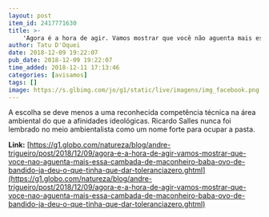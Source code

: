 ```yaml
---
layout: post
item_id: 2417771630
title: >-
    'Agora é a hora de agir. Vamos mostrar que você não aguenta mais essa cambada de maconheiro baba-ovo de bandido. Já deu o que tinha que dar. #tolerânciazero'
author: Tatu D'Oquei
date: 2018-12-09 19:22:07
pub_date: 2018-12-09 19:22:07
time_added: 2018-12-11 17:13:46
categories: [avisamos]
tags: []
image: https://s.glbimg.com/jo/g1/static/live/imagens/img_facebook.png
---
```


A escolha se deve menos a uma reconhecida competência técnica na área ambiental do que a afinidades ideológicas. Ricardo Salles nunca foi lembrado no meio ambientalista como um nome forte para ocupar a pasta.

**Link:** [https://g1.globo.com/natureza/blog/andre-trigueiro/post/2018/12/09/agora-e-a-hora-de-agir-vamos-mostrar-que-voce-nao-aguenta-mais-essa-cambada-de-maconheiro-baba-ovo-de-bandido-ja-deu-o-que-tinha-que-dar-toleranciazero.ghtml](https://g1.globo.com/natureza/blog/andre-trigueiro/post/2018/12/09/agora-e-a-hora-de-agir-vamos-mostrar-que-voce-nao-aguenta-mais-essa-cambada-de-maconheiro-baba-ovo-de-bandido-ja-deu-o-que-tinha-que-dar-toleranciazero.ghtml)

